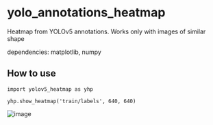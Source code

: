 # yolo_annotations_heatmap
Heatmap from YOLOv5 annotations. Works only with images of similar shape

dependencies: matplotlib, numpy

## How to use
```
import yolov5_heatmap as yhp

yhp.show_heatmap('train/labels', 640, 640)
```
![image](https://github.com/zaborshikov/yolo_annotations_heatmap/assets/31626137/ee7aee8b-7e38-4818-9da4-8939942764f4)
